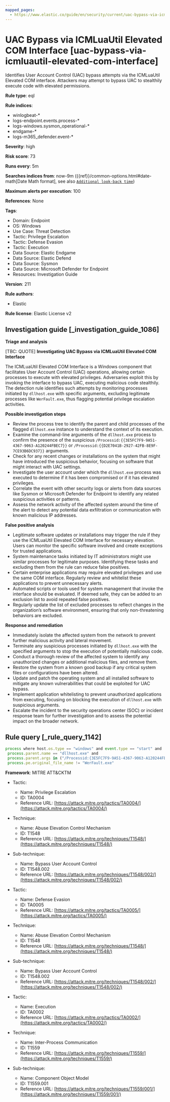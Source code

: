 ```yaml
---
mapped_pages:
  - https://www.elastic.co/guide/en/security/current/uac-bypass-via-icmluautil-elevated-com-interface.html
---
```


# UAC Bypass via ICMLuaUtil Elevated COM Interface [uac-bypass-via-icmluautil-elevated-com-interface]

Identifies User Account Control (UAC) bypass attempts via the ICMLuaUtil Elevated COM interface. Attackers may attempt to bypass UAC to stealthily execute code with elevated permissions.

**Rule type**: eql

**Rule indices**:

* winlogbeat-*
* logs-endpoint.events.process-*
* logs-windows.sysmon_operational-*
* endgame-*
* logs-m365_defender.event-*

**Severity**: high

**Risk score**: 73

**Runs every**: 5m

**Searches indices from**: now-9m ({{ref}}/common-options.html#date-math[Date Math format], see also [`Additional look-back time`](docs-content://solutions/security/detect-and-alert/create-detection-rule.md#rule-schedule))

**Maximum alerts per execution**: 100

**References**: None

**Tags**:

* Domain: Endpoint
* OS: Windows
* Use Case: Threat Detection
* Tactic: Privilege Escalation
* Tactic: Defense Evasion
* Tactic: Execution
* Data Source: Elastic Endgame
* Data Source: Elastic Defend
* Data Source: Sysmon
* Data Source: Microsoft Defender for Endpoint
* Resources: Investigation Guide

**Version**: 211

**Rule authors**:

* Elastic

**Rule license**: Elastic License v2

## Investigation guide [_investigation_guide_1086]

**Triage and analysis**

[TBC: QUOTE]
**Investigating UAC Bypass via ICMLuaUtil Elevated COM Interface**

The ICMLuaUtil Elevated COM Interface is a Windows component that facilitates User Account Control (UAC) operations, allowing certain processes to execute with elevated privileges. Adversaries exploit this by invoking the interface to bypass UAC, executing malicious code stealthily. The detection rule identifies such attempts by monitoring processes initiated by `dllhost.exe` with specific arguments, excluding legitimate processes like `WerFault.exe`, thus flagging potential privilege escalation activities.

**Possible investigation steps**

* Review the process tree to identify the parent and child processes of the flagged `dllhost.exe` instance to understand the context of its execution.
* Examine the command-line arguments of the `dllhost.exe` process to confirm the presence of the suspicious `/Processid:{{3E5FC7F9-9A51-4367-9063-A120244FBEC7}}` or `/Processid:{{D2E7041B-2927-42FB-8E9F-7CE93B6DC937}}` arguments.
* Check for any recent changes or installations on the system that might have introduced the suspicious behavior, focusing on software that might interact with UAC settings.
* Investigate the user account under which the `dllhost.exe` process was executed to determine if it has been compromised or if it has elevated privileges.
* Correlate the event with other security logs or alerts from data sources like Sysmon or Microsoft Defender for Endpoint to identify any related suspicious activities or patterns.
* Assess the network activity of the affected system around the time of the alert to detect any potential data exfiltration or communication with known malicious IP addresses.

**False positive analysis**

* Legitimate software updates or installations may trigger the rule if they use the ICMLuaUtil Elevated COM Interface for necessary elevation. Users can monitor the specific software involved and create exceptions for trusted applications.
* System maintenance tasks initiated by IT administrators might use similar processes for legitimate purposes. Identifying these tasks and excluding them from the rule can reduce false positives.
* Certain enterprise applications may require elevated privileges and use the same COM interface. Regularly review and whitelist these applications to prevent unnecessary alerts.
* Automated scripts or tools used for system management that invoke the interface should be evaluated. If deemed safe, they can be added to an exclusion list to avoid repeated false positives.
* Regularly update the list of excluded processes to reflect changes in the organization’s software environment, ensuring that only non-threatening behaviors are excluded.

**Response and remediation**

* Immediately isolate the affected system from the network to prevent further malicious activity and lateral movement.
* Terminate any suspicious processes initiated by `dllhost.exe` with the specified arguments to stop the execution of potentially malicious code.
* Conduct a thorough review of the affected system to identify any unauthorized changes or additional malicious files, and remove them.
* Restore the system from a known good backup if any critical system files or configurations have been altered.
* Update and patch the operating system and all installed software to mitigate any known vulnerabilities that could be exploited for UAC bypass.
* Implement application whitelisting to prevent unauthorized applications from executing, focusing on blocking the execution of `dllhost.exe` with suspicious arguments.
* Escalate the incident to the security operations center (SOC) or incident response team for further investigation and to assess the potential impact on the broader network.


## Rule query [_rule_query_1142]

```js
process where host.os.type == "windows" and event.type == "start" and
 process.parent.name == "dllhost.exe" and
 process.parent.args in ("/Processid:{3E5FC7F9-9A51-4367-9063-A120244FBEC7}", "/Processid:{D2E7041B-2927-42FB-8E9F-7CE93B6DC937}") and
 process.pe.original_file_name != "WerFault.exe"
```

**Framework**: MITRE ATT&CKTM

* Tactic:

    * Name: Privilege Escalation
    * ID: TA0004
    * Reference URL: [https://attack.mitre.org/tactics/TA0004/](https://attack.mitre.org/tactics/TA0004/)

* Technique:

    * Name: Abuse Elevation Control Mechanism
    * ID: T1548
    * Reference URL: [https://attack.mitre.org/techniques/T1548/](https://attack.mitre.org/techniques/T1548/)

* Sub-technique:

    * Name: Bypass User Account Control
    * ID: T1548.002
    * Reference URL: [https://attack.mitre.org/techniques/T1548/002/](https://attack.mitre.org/techniques/T1548/002/)

* Tactic:

    * Name: Defense Evasion
    * ID: TA0005
    * Reference URL: [https://attack.mitre.org/tactics/TA0005/](https://attack.mitre.org/tactics/TA0005/)

* Technique:

    * Name: Abuse Elevation Control Mechanism
    * ID: T1548
    * Reference URL: [https://attack.mitre.org/techniques/T1548/](https://attack.mitre.org/techniques/T1548/)

* Sub-technique:

    * Name: Bypass User Account Control
    * ID: T1548.002
    * Reference URL: [https://attack.mitre.org/techniques/T1548/002/](https://attack.mitre.org/techniques/T1548/002/)

* Tactic:

    * Name: Execution
    * ID: TA0002
    * Reference URL: [https://attack.mitre.org/tactics/TA0002/](https://attack.mitre.org/tactics/TA0002/)

* Technique:

    * Name: Inter-Process Communication
    * ID: T1559
    * Reference URL: [https://attack.mitre.org/techniques/T1559/](https://attack.mitre.org/techniques/T1559/)

* Sub-technique:

    * Name: Component Object Model
    * ID: T1559.001
    * Reference URL: [https://attack.mitre.org/techniques/T1559/001/](https://attack.mitre.org/techniques/T1559/001/)



